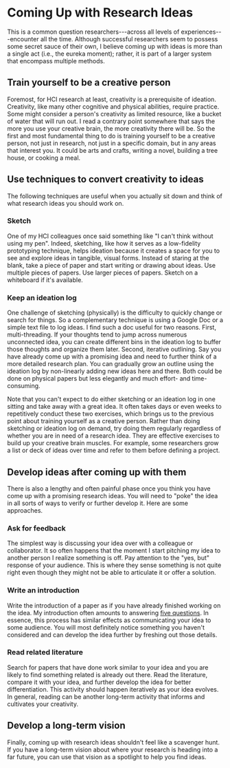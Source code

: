 # Coming Up with Research Ideas

This is a common question researchers---across all levels of experiences---encounter all the time. 
Although successful researchers seem to possess some secret sauce of their own, I believe coming up with ideas is more than a single act (i.e., the eureka moment); 
rather, it is part of a larger system that encompass multiple methods.

## Train yourself to be a creative person
Foremost, for HCI research at least, creativity is a prerequisite of ideation.
Creativity, like many other cognitive and physical abilities, require practice.
Some might consider a person's creativity as limited resource, like a bucket of water that will run out.
I read a contrary point somewhere that says the more you use your creative brain, the more creativity there will be.
So the first and most fundamental thing to do is training yourself to be a creative person, not just in research, not just in a specific domain, but in any areas that interest you.
It could be arts and crafts, writing a novel, building a tree house, or cooking a meal.

## Use techniques to convert creativity to ideas
The following techniques are useful when you actually sit down and think of what research ideas you should work on.

### Sketch
One of my HCI colleagues once said something like "I can't think without using my pen".
Indeed, sketching, like how it serves as a low-fidelity prototyping technique, helps ideation because it creates a space for you to see and explore ideas in tangible, visual forms.
Instead of staring at the blank, take a piece of paper and start writing or drawing about ideas. Use multiple pieces of papers. Use larger pieces of papers. Sketch on a whiteboard if it's available.

### Keep an ideation log
One challenge of sketching (physically) is the difficulty to quickly change or search for things.
So a complementary technique is using a Google Doc or a simple text file to log ideas.
I find such a doc useful for two reasons.
First, multi-threading. If your thoughts tend to jump across numerous unconnected idea, you can create different bins in the ideation log to buffer those thoughts and organize them later.
Second, iterative outlining. Say you have already come up with a promising idea and need to further think of a more detailed research plan. You can gradually grow an outline using the ideation log by non-linearly adding new ideas here and there.
Both could be done on physical papers but less elegantly and much effort- and time-consuming.

Note that you can't expect to do either sketching or an ideation log in one sitting and take away with a great idea.
It often takes days or even weeks to repetitively conduct these two exercises, which brings us to the previous point about training yourself as a creative person.
Rather than doing sketching or ideation log on demand, try doing them regularly regardless of whether you are in need of a research idea.
They are effective exercises to build up your creative brain muscles.
For example, some researchers grow a list or deck of ideas over time and refer to them before defining a project.

## Develop ideas after coming up with them
There is also a lengthy and often painful phase once you think you have come up with a promising research ideas. 
You will need to "poke" the idea in all sorts of ways to verify or further develop it.
Here are some approaches.

### Ask for feedback
The simplest way is discussing your idea over with a colleague or collaborator. 
It so often happens that the moment I start pitching my idea to another person I realize something is off.
Pay attention to the "yes, but" response of your audience. This is where they sense something is not quite right even though they might not be able to articulate it or offer a solution.

### Write an introduction
Write the introduction of a paper as if you have already finished working on the idea.
My introduction often amounts to answering [five questions](/blog/#5p-intro).
In essence, this process has similar effects as communicating your idea to some audience.
You will most definitely notice something you haven't considered and can develop the idea further by freshing out those details.

### Read related literature
Search for papers that have done work similar to your idea and you are likely to find something related is already out there.
Read the literature, compare it with your idea, and further develop the idea for better differentiation.
This activity should happen iteratively as your idea evolves.
In general, reading can be another long-term activity that informs and cultivates your creativity.

## Develop a long-term vision
Finally, coming up with research ideas shouldn't feel like a scavenger hunt. 
If you have a long-term vision about where your research is heading into a far future, you can use that vision as a spotlight to help you find ideas.